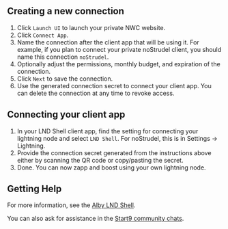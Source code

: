 ## Creating a new connection

1. Click `Launch UI` to launch your private NWC website.
2. Click `Connect App`.
3. Name the connection after the client app that will be using it. For example, if you plan to connect your private noStrudel client, you should name this connection `noStrudel`.
4. Optionally adjust the permissions, monthly budget, and expiration of the connection.
5. Click `Next` to save the connection.
6. Use the generated connection secret to connect your client app. You can delete the connection at any time to revoke access.

## Connecting your client app

1. In your LND Shell client app, find the setting for connecting your lightning node and select `LND Shell`. For noStrudel, this is in Settings -> Lightning.
2. Provide the connection secret generated from the instructions above either by scanning the QR code or copy/pasting the secret.
3. Done. You can now zapp and boost using your own lightning node.

## Getting Help

For more information, see the [Alby LND Shell](https://nwc.dev/).

You can also ask for assistance in the [Start9 community chats](https://start9.com/contact).
